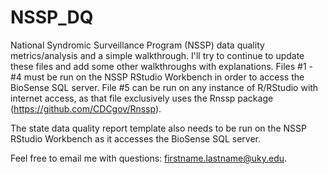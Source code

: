 # NSSP_DQ

National Syndromic Surveillance Program (NSSP) data quality metrics/analysis and a simple walkthrough. I'll try to continue to update these files and add some other walkthroughs with explanations. Files #1 - #4 must be run on the NSSP RStudio Workbench in order to access the BioSense SQL server. File #5 can be run on any instance of R/RStudio with internet access, as that file exclusively uses the Rnssp package (https://github.com/CDCgov/Rnssp). 

The state data quality report template also needs to be run on the NSSP RStudio Workbench as it accesses the BioSense SQL server. 

Feel free to email me with questions: firstname.lastname@uky.edu.
